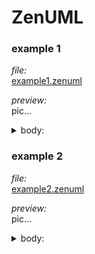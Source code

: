 # ZenUML

### example 1
*file:*  
[example1.zenuml](example1.zenuml)

*preview:*  
pic...

<details>
<summary>body:</summary>

```
title Online shopping
@Actor Customer
Customer->Website.browse() {
    BackEnd.loadProducts
}
Customer->Website.addToCart(p1, p2) {
    BackEnd.updateCart
}
Customer->Website.submitOrder(p1, p2) {
    BackEnd.createOrder
}

Customer->Website.checkout(paymentInfo) {
    BackEnd.checkout(paymentInfo) {
        result = PaymentGatewat.processPaymentInfo()
        updateOrder(result)
        if (result == success) {
            DeliverySystem.register()

            DeliverySystem->Customer: Deliver the order
        } else {
            return rejected
            @return Website->Customer: rejected
        }
    }
}
```
</details>

### example 2
*file:*  
[example2.zenuml](example2.zenuml)

*preview:*  
pic...

<details>
<summary>body:</summary>

```
title Order Service
@Actor Client #FFEBE6
@Boundary OrderController #0747A6
@EC2 <<BFF>> OrderService #E3FCEF
group BusinessService {
    @Lambda PurchaseService
    @AzureFunction InvoiceService
}

@Starter(Client)
// POST /orders
OrderController.post(payload) {
    OrderService.create(payload) {
        order = new Order(payload)
        if(order != null) {
            par {
                PurchaseService.create(order)
                InvoiceService.createInvoice(order)
            }
        }
    }
}
```
</details>